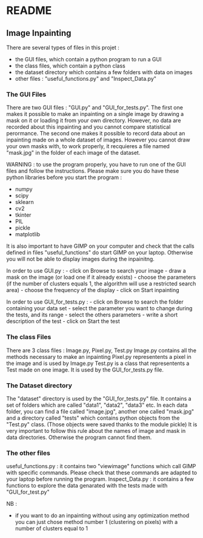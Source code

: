 <h1> README </h1> 

<h2> Image Inpainting </h2>

There are several types of files in this projet :
- the GUI files, which contain a python program to run a GUI
- the class files, which contain a python class
- the dataset directory which contains a few folders with data on images
- other files : "useful_functions.py" and "Inspect_Data.py"



### The GUI Files ###

There are two GUI files : "GUI.py" and "GUI_for_tests.py". The first one makes it possible to make an inpainting on a single image by drawing a mask on it or loading it from your own directory. However, no data are recorded about this inpainting and you cannot compare statistical perormance. The second one makes it possible to record data about an inpainting made on a whole dataset of images. However you cannot draw your own masks with, to work properly, it recquieres a file named "mask.jpg" in the folder of each image of the dataset.

WARNING : to use the program properly, you have to run one of the GUI files and follow the instructions. Please make sure you do have these python libraries before you start the program :
- numpy
- scipy
- sklearn
- cv2
- tkinter
- PIL
- pickle
- matplotlib

It is also important to have GIMP on your computer and check that the calls defined in files "useful_functions" do start GIMP on your laptop. Otherwise you will not be able to display images during the inpainitng.

In order to use GUI.py : 
	- click on Browse to search your image
	- draw a mask on the image (or load one if it already exists)
	- choose the parameters (if the number of clusters equals 1, the algorithm will use a restricted search area)
	- choose the frequency of the display
	- click on Start inpainting

In order to use GUI_for_tests.py :
	- click on Browse to search the folder containing your data set
	- select the parameter you want to change during the tests, and its range
	- select the others parameters
	- write a short description of the test
	- click on Start the test 



### The class Files ###

There are 3 class files : Image.py, Pixel.py, Test.py
Image.py contains all the methods necessary to make an inpainting
Pixel.py representents a pixel in the image and is used by Image.py
Test.py is a class that representents a Test made on one image. It is used by the GUI_for_tests.py file.



### The Dataset directory ###

The "dataset" directory is used by the "GUI_for_tests.py" file. It contains a set of folders which are called "data1", "data2", "data3" etc. In each data folder, you can find a file called "image.jpg", another one called "mask.jpg" and a directory called "tests" which contains python objects from the "Test.py" class. (Those objects were saved thanks to the module pickle)
It is very important to follow this rule about the names of image and mask in data directories. Otherwise the program cannot find them.


### The other files ###

useful_functions.py : it contains two "viewimage" functions which call GIMP with specific commands. Please check that these commands are adapted to your laptop before running the program.
Inspect_Data.py : it contains a few functions to explore the data genarated with the tests made with "GUI_for_test.py"



NB :

- if you want to do an inpainting without using any optimization method you can just chose method number 1 (clustering on pixels) with a number of clusters equal to 1
